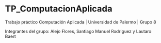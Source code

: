 # TP_ComputacionAplicada
Trabajo práctico Computación Aplicada | Universidad de Palermo | Grupo 8

Integrantes del grupo: Alejo Flores, Santiago Manuel Rodriguez y Lautaro Baert
